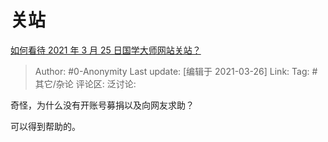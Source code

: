 # 关站
[如何看待 2021 年 3 月 25 日国学大师网站关站？](https://www.zhihu.com/question/451139912/answer/1799977636)

> Author: #0-Anonymity
> Last update: [编辑于 2021-03-26]
> Link:
> Tag: #其它/杂论
> 评论区:
> 泛讨论:

奇怪，为什么没有开账号募捐以及向网友求助？

可以得到帮助的。
